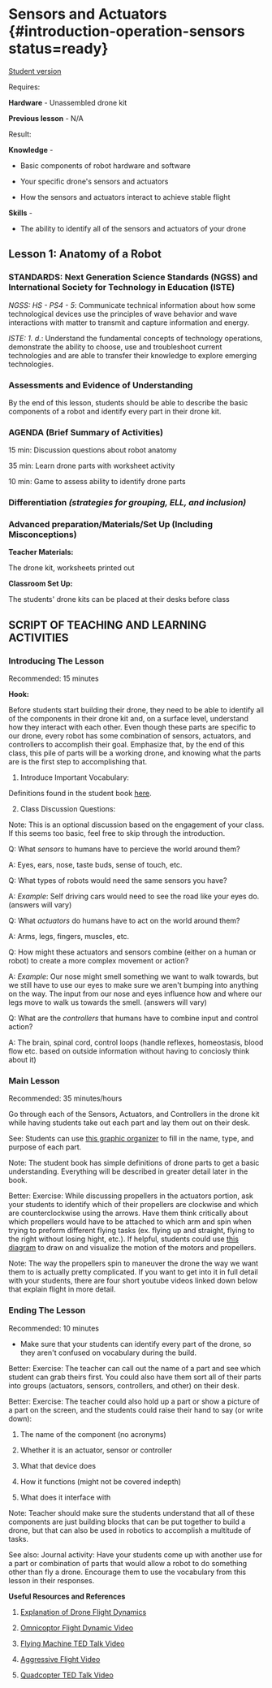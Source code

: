 # Sensors and Actuators {#introduction-operation-sensors status=ready}

[Student version](+duckiesky_high_school_student#introduction-operation-sensors)

<div class='requirements' markdown='1'>


Requires: 

**Hardware** - Unassembled drone kit   

**Previous lesson** - N/A 


Result: 

**Knowledge** - 

- Basic components of robot hardware and software

- Your specific drone's sensors and actuators

- How the sensors and actuators interact to achieve stable flight

**Skills** - 

- The ability to identify all of the sensors and actuators of your drone 

</div>

## Lesson 1: Anatomy of a Robot 


### STANDARDS: Next Generation Science Standards (NGSS) and International Society for Technology in Education (ISTE)

_NGSS: HS - PS4 - 5_: Communicate technical information about how some technological devices use the principles of wave behavior and wave interactions with matter to transmit and capture information and energy.

_ISTE: 1. d._: Understand the fundamental concepts of technology operations, demonstrate the ability to choose, use and troubleshoot current technologies and are able to transfer their knowledge to explore emerging technologies.

### Assessments and Evidence of Understanding

By the end of this lesson, students should be able to describe the basic components of a robot and identify every part in their drone kit. 
<!-- Potentially could put a link to a "label the parts" kind of assesment if wanted -->


### AGENDA (Brief Summary of Activities)

15 min: Discussion questions about robot anatomy 

35 min: Learn drone parts with worksheet activity  

10 min: Game to assess ability to identify drone parts  


### Differentiation _(strategies for grouping, ELL, and inclusion)_


### Advanced preparation/Materials/Set Up (Including Misconceptions)

**Teacher Materials:**

The drone kit, worksheets printed out 

**Classroom Set Up:**

The students' drone kits can be placed at their desks before class 


## SCRIPT OF TEACHING AND LEARNING ACTIVITIES


### Introducing The Lesson

Recommended: 15 minutes 

**Hook:**

Before students start building their drone, they need to be able to identify all of the components in their drone kit and, on a surface level, understand how they interact with each other. Even though these parts are specific to our drone, every robot has some combination of sensors, actuators, and controllers to accomplish their goal. Emphasize that, by the end of this class, this pile of parts will be a working drone, and knowing what the parts are is the first step to accomplishing that. 

1. Introduce Important Vocabulary:

Definitions found in the student book [here](https://docs.duckietown.org/daffy/duckiesky_high_school_student/out/introduction_operation_sensors.html). 


2. Class Discussion Questions:

Note: This is an optional discussion based on the engagement of your class. If this seems too basic, feel free to skip through the introduction. 
<!-- gwnote: I think we can omit "seems too basic" and just say that the exercise is optional.-->


Q: What _sensors_ to humans have to percieve the world around them? 

A: Eyes, ears, nose, taste buds, sense of touch, etc. 


Q: What types of robots would need the same sensors you have? 

A: _Example_: Self driving cars would need to see the road like your eyes do. (answers will vary)


Q: What _actuators_ do humans have to act on the world around them? 

A: Arms, legs, fingers, muscles, etc. 


Q: How might these actuators and sensors combine (either on a human or robot) to create a more complex movement or action? 

A: _Example_: Our nose might smell something we want to walk towards, but we still have to use our eyes to make sure we aren't bumping into anything on the way. The input from our nose and eyes influence how and where our legs move to walk us towards the smell. (answers will vary)


Q: What are the _controllers_ that humans have to combine input and control action? 

A: The brain, spinal cord, control loops (handle reflexes, homeostasis, blood flow etc. based on outside information without having to conciosly think about it) 


### Main Lesson

Recommended: 35 minutes/hours

<!-- gwnote: I think we want to include a section before the drone parts about the general robot anatomy. some of this is covered in the Hook section, but discussing how the sensors, actuators, and controllers fit together in general should be mentioned. Can have an exercise where students come up with a task they want to automate and then describe at hight level what sensors, actuators, and controller they would need. For example, robot vacuum cleaner: need to sense where the robot is, actuator needs to move robot and suck up dirt, controller controls the robots motors and tells when to suck up dirt.-->

Go through each of the Sensors, Actuators, and Controllers in the drone kit while having students take out each part and lay them out on their desk. 
<!-- gwnote: reiterate the reason for the sensors on the drone. what is the goal? autonomous flight? what does that mean? we want the drone to hover in one place. While going through the parts, after explaining what the sensor measures, ask the students how that sensor helps achieve autonomous flight. -->

See: Students can use [this graphic organizer](https://drive.google.com/file/d/1iIpJAF2NXWRicVxZYYPC2b7Poj-JN0EJ/view?usp=sharing) to fill in the name, type, and purpose of each part. 

Note: The student book has simple definitions of drone parts to get a basic understanding. Everything will be described in greater detail later in the book. 


Better: Exercise: While discussing propellers in the actuators portion, ask your students to identify which of their propellers are clockwise and which are counterclockwise using the arrows. Have them think critically about which propellers would have to be attached to which arm and spin when trying to preform different flying tasks (ex. flying up and straight, flying to the right without losing hight, etc.). If helpful, students could use [this diagram](https://drive.google.com/file/d/11Y_SWK49lU8IWqxGj3YtxuNcvzNqBCmS/view?usp=sharing) to draw on and visualize the motion of the motors and propellers. 

Note: The way the propellers spin to maneuver the drone the way we want them to is actually pretty complicated. If you want to get into it in full detail with your students, there are four short youtube videos linked down below that explain flight in more detail. 

<!-- gwnote: I don't think that we should say that it is complicated because it can be discouraging to learn if students are already told it is difficult. We should add in information about the 6 degress of freedom, explain roll, pitch, and yaw with the paper airplane exercise, and then then explain how the drone manuevers. It is very important for students to understand the high-level mechanics of how a drone flies. A simple explanation is that all motors spin at the same speed to move the drone up, one side spins faster to change roll, either the front or back spin faster to change pitch, and diagonal spin up to change yaw.-->


### Ending The Lesson

Recommended: 10 minutes

- Make sure that your students can identify every part of the drone, so they aren't confused on vocabulary during the build. 

Better: Exercise: The teacher can call out the name of a part and see which student can grab theirs first. You could also have them sort all of their parts into groups (actuators, sensors, controllers, and other) on their desk. 

Better: Exercise: The teacher could also hold up a part or show a picture of a part on the screen, and the students could raise their hand to say (or write down): 

1. The name of the component (no acronyms) 

2. Whether it is an actuator, sensor or controller

3. What that device does

4. How it functions (might not be covered indepth)

5. What does it interface with

Note: Teacher should make sure the students understand that all of these components are just building blocks that can be put together to build a drone, but that can also be used in robotics to accomplish a multitude of tasks. 

See also: Journal activity: Have your students come up with another use for a part or combination of parts that would allow a robot to do something other than fly a drone. Encourage them to use the vocabulary from this lesson in their responses. 


**Useful Resources and References**
 
1. [Explanation of Drone Flight Dynamics](https://www.mathworks.com/videos/drone-simulation-and-control-part-1-setting-up-the-control-problem-1539323440930.html)

<!-- gwnote: the above video has some great info, but it also has info we don't need. let's provide which time intervals are useful to watch. -->

2. [Omnicoptor Flight Dynamic Video](https://www.youtube.com/watch?v=sIi80LMLJSY)

3. [Flying Machine TED Talk Video](https://www.youtube.com/watch?v=RCXGpEmFbOw)

4. [Aggressive Flight Video](https://www.youtube.com/watch?v=5l27chpTzhg)

5. [Quadcopter TED Talk Video](https://www.youtube.com/watch?v=w2itwFJCgFQ)